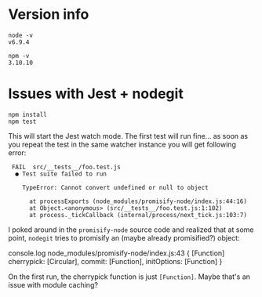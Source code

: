 # Version info

```
node -v
v6.9.4

npm -v
3.10.10
```


# Issues with Jest + nodegit

```
npm install
npm test
```

This will start the Jest watch mode. The first test will run fine... as soon as
you repeat the test in the same watcher instance you will get following error:

```
 FAIL  src/__tests__/foo.test.js
  ● Test suite failed to run

    TypeError: Cannot convert undefined or null to object

      at processExports (node_modules/promisify-node/index.js:44:16)
      at Object.<anonymous> (src/__tests__/foo.test.js:1:102)
      at process._tickCallback (internal/process/next_tick.js:103:7)
```

I poked around in the `promisify-node` source code and realized that at some
point, `nodegit` tries to promisify an (maybe already promisified?) object:

console.log node_modules/promisify-node/index.js:43
  { [Function]
    cherrypick: [Circular],
    commit: [Function],
    initOptions: [Function] }

On the first run, the cherrypick function is just `[Function]`.
Maybe that's an issue with module caching?


